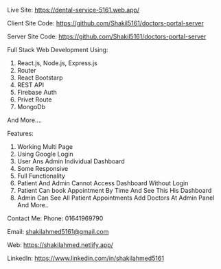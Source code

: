Live Site: https://dental-service-5161.web.app/

Client Site Code: https://github.com/Shakil5161/doctors-portal-server

Server Site Code: https://github.com/Shakil5161/doctors-portal-server

Full Stack Web Development
Using:
1. React.js, Node.js, Express.js
2. Router
3. React Bootstarp
4. REST API
5. Firebase Auth
6. Privet Route
7. MongoDb

And More....


Features:
1. Working Multi Page
2. Using Google Login
3. User Ans Admin Individual Dashboard
4. Some Responsive
5. Full Functionality
6. Patient And Admin Cannot Access Dashboard Without Login
7. Patient Can book Appointment By Time And See This His Dashboard
8. Admin Can See All Patient Appointments Add Doctors At Admin Panel And More..

Contact Me:
Phone: 01641969790

Email: shakilahmed5161@gmail.com

Web: https://shakilahmed.netlify.app/

LinkedIn: https://www.linkedin.com/in/shakilahmed5161
